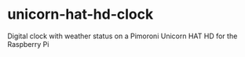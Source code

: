# unicorn-hat-hd-clock
Digital clock with weather status on a Pimoroni Unicorn HAT HD for the Raspberry Pi
